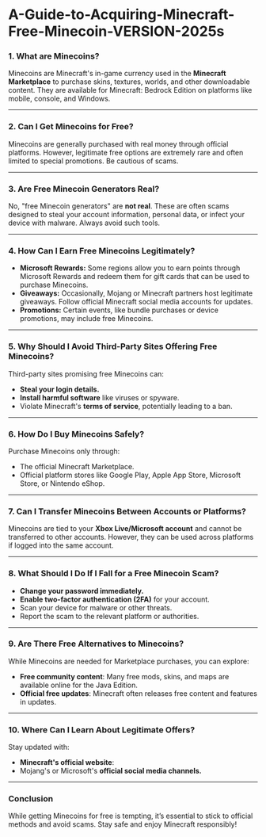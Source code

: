 # A-Guide-to-Acquiring-Minecraft-Free-Minecoin-VERSION-2025s
<div class="flex max-w-full flex-col flex-grow">
<div class="min-h-8 text-message flex w-full flex-col items-end gap-2 whitespace-normal break-words text-start [.text-message+&amp;]:mt-5" dir="auto" data-message-author-role="assistant" data-message-id="595482e2-608a-4080-8d0a-4068aeab562e" data-message-model-slug="gpt-4o">
<div class="flex w-full flex-col gap-1 empty:hidden first:pt-[3px]">
<div class="markdown prose w-full break-words dark:prose-invert light">
<h3><strong>1. What are Minecoins?</strong></h3>
<p>Minecoins are Minecraft's in-game currency used in the <strong>Minecraft Marketplace</strong> to purchase skins, textures, worlds, and other downloadable content. They are available for Minecraft: Bedrock Edition on platforms like mobile, console, and Windows.</p>
<hr />
<h3><strong>2. Can I Get Minecoins for Free?</strong></h3>
<p>Minecoins are generally purchased with real money through official platforms. However, legitimate free options are extremely rare and often limited to special promotions. Be cautious of scams.</p>
<hr />
<h3><strong>3. Are Free Minecoin Generators Real?</strong></h3>
<p>No, "free Minecoin generators" are <strong>not real</strong>. These are often scams designed to steal your account information, personal data, or infect your device with malware. Always avoid such tools.</p>
<hr />
<h3><strong>4. How Can I Earn Free Minecoins Legitimately?</strong></h3>
<ul>
<li><strong>Microsoft Rewards:</strong> Some regions allow you to earn points through Microsoft Rewards and redeem them for gift cards that can be used to purchase Minecoins.</li>
<li><strong>Giveaways:</strong> Occasionally, Mojang or Minecraft partners host legitimate giveaways. Follow official Minecraft social media accounts for updates.</li>
<li><strong>Promotions:</strong> Certain events, like bundle purchases or device promotions, may include free Minecoins.</li>
</ul>
<hr />
<h3><strong>5. Why Should I Avoid Third-Party Sites Offering Free Minecoins?</strong></h3>
<p>Third-party sites promising free Minecoins can:</p>
<ul>
<li><strong>Steal your login details.</strong></li>
<li><strong>Install harmful software</strong> like viruses or spyware.</li>
<li>Violate Minecraft's <strong>terms of service</strong>, potentially leading to a ban.</li>
</ul>
<hr />
<h3><strong>6. How Do I Buy Minecoins Safely?</strong></h3>
<p>Purchase Minecoins only through:</p>
<ul>
<li>The official Minecraft Marketplace.</li>
<li>Official platform stores like Google Play, Apple App Store, Microsoft Store, or Nintendo eShop.</li>
</ul>
<hr />
<h3><strong>7. Can I Transfer Minecoins Between Accounts or Platforms?</strong></h3>
<p>Minecoins are tied to your <strong>Xbox Live/Microsoft account</strong> and cannot be transferred to other accounts. However, they can be used across platforms if logged into the same account.</p>
<hr />
<h3><strong>8. What Should I Do If I Fall for a Free Minecoin Scam?</strong></h3>
<ul>
<li><strong>Change your password immediately.</strong></li>
<li><strong>Enable two-factor authentication (2FA)</strong> for your account.</li>
<li>Scan your device for malware or other threats.</li>
<li>Report the scam to the relevant platform or authorities.</li>
</ul>
<hr />
<h3><strong>9. Are There Free Alternatives to Minecoins?</strong></h3>
<p>While Minecoins are needed for Marketplace purchases, you can explore:</p>
<ul>
<li><strong>Free community content</strong>: Many free mods, skins, and maps are available online for the Java Edition.</li>
<li><strong>Official free updates</strong>: Minecraft often releases free content and features in updates.</li>
</ul>
<hr />
<h3><strong>10. Where Can I Learn About Legitimate Offers?</strong></h3>
<p>Stay updated with:</p>
<ul>
<li><strong>Minecraft's official website</strong>:</li>
<li>Mojang's or Microsoft's <strong>official social media channels.</strong></li>
</ul>
<hr />
<h3><strong>Conclusion</strong></h3>
<p>While getting Minecoins for free is tempting, it&rsquo;s essential to stick to official methods and avoid scams. Stay safe and enjoy Minecraft responsibly!</p>
</div>
</div>
</div>
</div>
<div class="mb-2 flex gap-3 empty:hidden -ml-2">
<div class="items-center justify-start rounded-xl p-1 flex">
<div class="flex items-center">&nbsp;</div>
</div>
</div>
